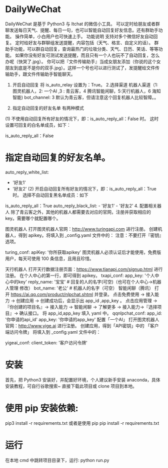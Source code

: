 # DailyWeChat
 
 
 
DailyWeChat 是基于 Python3 与 Itchat 的微信小工具。
可以定时给朋友或者群聊发送每日天气、提醒、每日一句，也可以智能自动回复好友信息。还有群助手功能。 操作简单，小白用户也可快速上手。
功能说明
支持对多个微信好友自动回复。
定时给好友与群聊组发送提醒，内容包括（天气、格言、自定义的话）。
群助手功能，可以群自动回复，查询最热门的垃圾分类、天气、日历、笑话、等等功能。
如果你没有好友可测试发送提醒，而且只有一个人也玩不了自动回复，怎么办呢（快哭了.jpg）。
你可以把『文件传输助手』当成女朋友添加（你说的这个女朋友到底是不是你的双手.jpg）。这样一个号也可以进行测试了，发提醒给文件传输助手，跟文件传输助手智能聊天。

1. 开启自动回复
将 is_auto_relay 设置为：True。
2.选择渠道
机器人渠道（1: 图灵机器人，2: 一个AI ,3 : 青云客，4 腾讯智能闲聊，5:天行机器人，6 海知智能)
bot_channel: 3
默认为青云客，但请注意这个回复机器人比较智障。。

3. 指定自动回复的好友名单
有两种模式

(1) 不使用自动回复所有好友的情况下，即：is_auto_reply_all：False 时。
这时设置可回复的白名单成员，如下：

is_auto_reply_all：False
# 指定自动回复的好友名单。
auto_reply_white_list:
  - '好友1'
  - '好友2'
(2) 开启自动回复所有好友的情况下，即：is_auto_reply_all：True 时。
选择不自动回复黑名单成员：如下

is_auto_reply_all：True
auto_reply_black_list:
    - '好友1'
    - '好友2'
4. 配置相关器人
除了青云客之外，其他的机器人都需要去对应的官网，注册并获取相应的 key。需要哪个就配置哪个。

图灵机器人
打开图灵机器人官网：http://www.turingapi.com 进行注册。
创建机器人，得到 apikey。将填入到 _config.yaml 文件中的：
注意：不要打开『密钥』选项。

turing_conf:
  apiKey: '你所获取apikey'
图灵机器人必须认证后才能使用，免费版用户，每天可使用 100 条信息，且用且珍惜。

天行机器人
打开天行数据注册页面：https://www.tianapi.com/signup.html 进行注册。
在个人中心的第一行，即可得到 apikey。
txapi_conf:
  app_key: '个人中心中的key'
  reply_name: '宝宝' # 回复的人的名字(可空)（也可在个人中心->机器人管理 修改）
  bot_name: '老公' # 机器人的名字（可空）
智能闲聊（腾讯）
打开 https://ai.qq.com/product/nlpchat.shtml 并登录。
点击免费使用 -> 接入能力 -> 创建应用 -> 创建成功后，会显示出 app_id ,app_key 。
点击应用管理 -> 『你创建的项目名』-> 接入能力 -> 智能闲聊 -> 了解更多 -> 接入能力->『选择项目』-> 确认接口。
将 app_id,app_key 填入 yaml 中。
qqnlpchat_conf:
    app_id: '你申请的api_id'
    app_key: '你申请的app_key'
配置「一个AI」
打开图灵机器人官网：http://www.yige.ai 进行注册。
创建应用，得到「API密钥」中的 「客户端访问令牌」
将填入到 _config.yaml 文件中的：

yigeai_conf:
  client_token: '客户访问令牌'
  # 安装
  
  首先，把 Python3 安装好，并配置好环境，个人建议新手安装 anaconda，具体安装教程，可自行谷歌搜索~
直接下载此项目或 clone 项目到本地。

# 使用 pip 安装依赖:

pip3 install -r requirements.txt
或者是使用 pip
pip install -r requirements.txt
# 运行

在本地 cmd 中跳转项目目录下，运行:
python run.py
  
